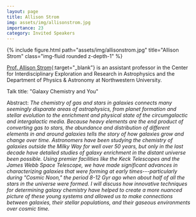 ```yaml
---
layout: page
title: Allison Strom
img: assets/img/allisonstrom.jpg
importance: 23
category: Invited Speakers
---
```


<div class="row">
    <div class="col-sm mt-3 mt-md-0">
        {% include figure.html path="assets/img/allisonstrom.jpg" title="Allison Strom" class="img-fluid rounded z-depth-1" %}
    </div>
</div>

[Prof. Allison Strom](https://strom.physics.northwestern.edu){:target="_blank"} is an assistant professor in the Center for Interdisciplinary Exploration and Research in Astrophysics and the Department of Physics & Astronomy at Northwestern University.

Talk title: "Galaxy Chemistry and You"

Abstract: _The chemistry of gas and stars in galaxies connects many seemingly disparate areas of astrophysics, from planet formation and stellar evolution to the enrichment and physical state of the circumgalactic and intergalactic media. Because heavy elements are the end product of converting gas to stars, the abundance and distribution of different elements in and around galaxies tells the story of how galaxies grow and change over time. Astronomers have been studying the chemistry of galaxies outside the Milky Way for well over 50 years, but only in the last decade have detailed studies of galaxy enrichment in the distant universe been possible. Using premier facilities like the Keck Telescopes and the James Webb Space Telescope, we have made significant advances in characterizing galaxies that were forming at early times---particularly during "Cosmic Noon," the period 8-12 Gyr ago when about half of all the stars in the universe were formed. I will discuss how innovative techniques for determining galaxy chemistry have helped to create a more nuanced picture of these young systems and allowed us to make connections between galaxies, their stellar populations, and their gaseous environments over cosmic time._